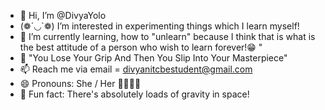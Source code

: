 - 👋 Hi, I’m @DivyaYolo
- (❁´◡`❁) I’m interested in experimenting things which I learn myself!
- 🌱 I’m currently learning, how to "unlearn" because I think that is what is the best attitude of a person who wish to learn forever!😁 " 
- 🦋 "You Lose Your Grip And Then You Slip Into Your Masterpiece"  
- 📫 Reach me via email = divyanitcbestudent@gmail.com
- 😄 Pronouns: She / Her 👩‍💼💁‍♀️
- 🚀 Fun fact: There's absolutely loads of gravity in space!

<!---
DivyaYolo/DivyaYolo is a ✨ special ✨ repository because its `README.md` (this file) appears on your GitHub profile.
You can click the Preview link to take a look at your changes.
--->
